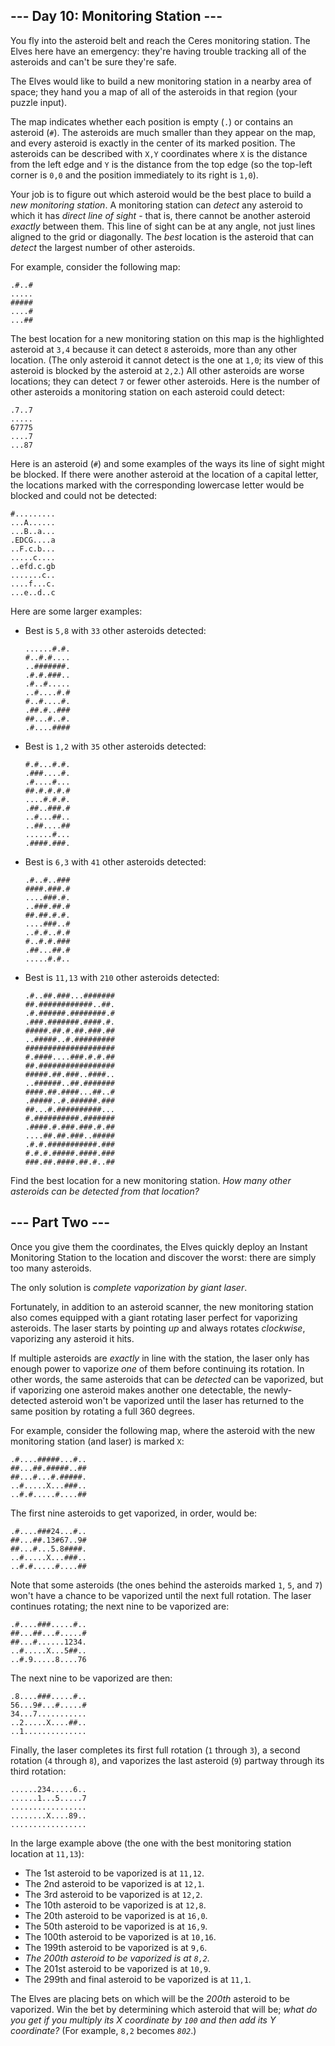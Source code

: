--- Day 10: Monitoring Station ---
----------------------------------

You fly into the asteroid belt and reach the Ceres monitoring station.
The Elves here have an emergency: they're having trouble tracking all of
the asteroids and can't be sure they're safe.

The Elves would like to build a new monitoring station in a nearby area
of space; they hand you a map of all of the asteroids in that region
(your puzzle input).

The map indicates whether each position is empty (`.`) or contains an
asteroid (`#`). The asteroids are much smaller than they appear on the
map, and every asteroid is exactly in the center of its marked position.
The asteroids can be described with `X,Y` coordinates where `X` is the
distance from the left edge and `Y` is the distance from the top edge
(so the top-left corner is `0,0` and the position immediately to its
right is `1,0`).

Your job is to figure out which asteroid would be the best place to
build a *new monitoring station*. A monitoring station can *detect* any
asteroid to which it has *direct line of sight* - that is, there cannot
be another asteroid *exactly* between them. This line of sight can be at
any angle, not just lines aligned to the grid or <span
title="The Elves on Ceres are clearly not concerned with honor.">diagonally</span>.
The *best* location is the asteroid that can *detect* the largest number
of other asteroids.

For example, consider the following map:

    .#..#
    .....
    #####
    ....#
    ...##

The best location for a new monitoring station on this map is the
highlighted asteroid at `3,4` because it can detect `8` asteroids, more
than any other location. (The only asteroid it cannot detect is the one
at `1,0`; its view of this asteroid is blocked by the asteroid at
`2,2`.) All other asteroids are worse locations; they can detect `7` or
fewer other asteroids. Here is the number of other asteroids a
monitoring station on each asteroid could detect:

    .7..7
    .....
    67775
    ....7
    ...87

Here is an asteroid (`#`) and some examples of the ways its line of
sight might be blocked. If there were another asteroid at the location
of a capital letter, the locations marked with the corresponding
lowercase letter would be blocked and could not be detected:

    #.........
    ...A......
    ...B..a...
    .EDCG....a
    ..F.c.b...
    .....c....
    ..efd.c.gb
    .......c..
    ....f...c.
    ...e..d..c

Here are some larger examples:

-   Best is `5,8` with `33` other asteroids detected:

        ......#.#.
        #..#.#....
        ..#######.
        .#.#.###..
        .#..#.....
        ..#....#.#
        #..#....#.
        .##.#..###
        ##...#..#.
        .#....####

-   Best is `1,2` with `35` other asteroids detected:

        #.#...#.#.
        .###....#.
        .#....#...
        ##.#.#.#.#
        ....#.#.#.
        .##..###.#
        ..#...##..
        ..##....##
        ......#...
        .####.###.

-   Best is `6,3` with `41` other asteroids detected:

        .#..#..###
        ####.###.#
        ....###.#.
        ..###.##.#
        ##.##.#.#.
        ....###..#
        ..#.#..#.#
        #..#.#.###
        .##...##.#
        .....#.#..

-   Best is `11,13` with `210` other asteroids detected:

        .#..##.###...#######
        ##.############..##.
        .#.######.########.#
        .###.#######.####.#.
        #####.##.#.##.###.##
        ..#####..#.#########
        ####################
        #.####....###.#.#.##
        ##.#################
        #####.##.###..####..
        ..######..##.#######
        ####.##.####...##..#
        .#####..#.######.###
        ##...#.##########...
        #.##########.#######
        .####.#.###.###.#.##
        ....##.##.###..#####
        .#.#.###########.###
        #.#.#.#####.####.###
        ###.##.####.##.#..##

Find the best location for a new monitoring station. *How many other
asteroids can be detected from that location?*

--- Part Two ---
----------------

Once you give them the coordinates, the Elves quickly deploy an Instant
Monitoring Station to the location and discover <span
title="The Elves on Ceres just have a unique system of values, that's all.">the
worst</span>: there are simply too many asteroids.

The only solution is *complete vaporization by giant laser*.

Fortunately, in addition to an asteroid scanner, the new monitoring
station also comes equipped with a giant rotating laser perfect for
vaporizing asteroids. The laser starts by pointing *up* and always
rotates *clockwise*, vaporizing any asteroid it hits.

If multiple asteroids are *exactly* in line with the station, the laser
only has enough power to vaporize *one* of them before continuing its
rotation. In other words, the same asteroids that can be *detected* can
be vaporized, but if vaporizing one asteroid makes another one
detectable, the newly-detected asteroid won't be vaporized until the
laser has returned to the same position by rotating a full 360 degrees.

For example, consider the following map, where the asteroid with the new
monitoring station (and laser) is marked `X`:

    .#....#####...#..
    ##...##.#####..##
    ##...#...#.#####.
    ..#.....X...###..
    ..#.#.....#....##

The first nine asteroids to get vaporized, in order, would be:

    .#....###24...#..
    ##...##.13#67..9#
    ##...#...5.8####.
    ..#.....X...###..
    ..#.#.....#....##

Note that some asteroids (the ones behind the asteroids marked `1`, `5`,
and `7`) won't have a chance to be vaporized until the next full
rotation. The laser continues rotating; the next nine to be vaporized
are:

    .#....###.....#..
    ##...##...#.....#
    ##...#......1234.
    ..#.....X...5##..
    ..#.9.....8....76

The next nine to be vaporized are then:

    .8....###.....#..
    56...9#...#.....#
    34...7...........
    ..2.....X....##..
    ..1..............

Finally, the laser completes its first full rotation (`1` through `3`),
a second rotation (`4` through `8`), and vaporizes the last asteroid
(`9`) partway through its third rotation:

    ......234.....6..
    ......1...5.....7
    .................
    ........X....89..
    .................

In the large example above (the one with the best monitoring station
location at `11,13`):

-   The 1st asteroid to be vaporized is at `11,12`.
-   The 2nd asteroid to be vaporized is at `12,1`.
-   The 3rd asteroid to be vaporized is at `12,2`.
-   The 10th asteroid to be vaporized is at `12,8`.
-   The 20th asteroid to be vaporized is at `16,0`.
-   The 50th asteroid to be vaporized is at `16,9`.
-   The 100th asteroid to be vaporized is at `10,16`.
-   The 199th asteroid to be vaporized is at `9,6`.
-   *The 200th asteroid to be vaporized is at `8,2`.*
-   The 201st asteroid to be vaporized is at `10,9`.
-   The 299th and final asteroid to be vaporized is at `11,1`.

The Elves are placing bets on which will be the *200th* asteroid to be
vaporized. Win the bet by determining which asteroid that will be; *what
do you get if you multiply its X coordinate by `100` and then add its Y
coordinate?* (For example, `8,2` becomes *`802`*.)

